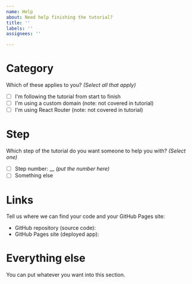 ```yaml
---
name: Help
about: Need help finishing the tutorial?
title: ''
labels: ''
assignees: ''

---
```


# Category

Which of these applies to you? _(Select all that apply)_

- [ ] I'm following the tutorial from start to finish
- [ ] I'm using a custom domain (note: not covered in tutorial)
- [ ] I'm using React Router (note: not covered in tutorial)

# Step

Which step of the tutorial do you want someone to help you with? _(Select one)_

- [ ] Step number: __ _(put the number here)_
- [ ] Something else

# Links

Tell us where we can find your code and your GitHub Pages site:

- GitHub repository (source code): 
- GitHub Pages site (deployed app): 

# Everything else

You can put whatever you want into this section.
